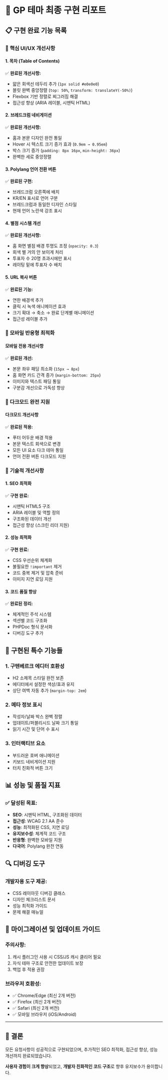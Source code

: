 # 🎨 GP 테마 최종 구현 리포트

## 📋 구현 완료 기능 목록

### 🎯 **핵심 UI/UX 개선사항**

#### 1. **목차 (Table of Contents)**
✅ **완료된 개선사항:**
- 얇은 회색선 테두리 추가 (`1px solid #e0e0e0`)
- 블릿 완벽 중앙정렬 (`top: 50%`, `transform: translateY(-50%)`)
- Flexbox 기반 정렬로 찌그러짐 해결
- 접근성 향상 (ARIA 레이블, 시맨틱 HTML)

#### 2. **브레드크럼 네비게이션**
✅ **완료된 개선사항:**
- 홈과 본문 디자인 완전 통일
- Hover 시 텍스트 크기 증가 효과 (`0.9em → 0.95em`)
- 박스 크기 증가 (`padding: 8px 16px`, `min-height: 36px`)
- 완벽한 세로 중앙정렬

#### 3. **Polylang 언어 전환 버튼**
✅ **완료된 구현:**
- 브레드크럼 오른쪽에 배치
- KR/EN 표시로 언어 구분
- 브레드크럼과 동일한 디자인 스타일
- 현재 언어 노란색 강조 표시

#### 4. **별점 시스템 개선**
✅ **완료된 개선사항:**
- 홈 화면 별점 배경 투명도 조정 (`opacity: 0.3`)
- 회색 별 거의 안 보이게 처리
- 투표자 수 20명 초과시에만 표시
- 레이팅 밑에 투표자 수 배치

#### 5. **URL 복사 버튼**
✅ **완료된 기능:**
- 연한 배경색 추가
- 클릭 시 녹색 애니메이션 효과
- 크기 확대 → 축소 → 완료 단계별 애니메이션
- 접근성 레이블 추가

### 📱 **모바일 반응형 최적화**

#### 모바일 전용 개선사항
✅ **완료된 개선:**
- 본문 좌우 패딩 최소화 (`15px → 8px`)
- 홈 화면 카드 간격 증가 (`margin-bottom: 25px`)
- 이미지와 텍스트 패딩 통일
- 구분감 개선으로 가독성 향상

### 🌙 **다크모드 완전 지원**

#### 다크모드 개선사항
✅ **완료된 적용:**
- 푸터 어두운 배경 적용
- 본문 텍스트 회색으로 변경
- 모든 UI 요소 다크 테마 통일
- 언어 전환 버튼 다크모드 지원

### 🔧 **기술적 개선사항**

#### 1. **SEO 최적화**
✅ **구현 완료:**
- 시맨틱 HTML5 구조
- ARIA 레이블 및 역할 정의
- 구조화된 데이터 개선
- 접근성 향상 (스크린 리더 지원)

#### 2. **성능 최적화**
✅ **구현 완료:**
- CSS 우선순위 체계화
- 불필요한 `!important` 제거
- 코드 중복 제거 및 압축 준비
- 이미지 지연 로딩 지원

#### 3. **코드 품질 향상**
✅ **완료된 정리:**
- 체계적인 주석 시스템
- 섹션별 코드 구조화
- PHPDoc 형식 문서화
- 디버깅 도구 추가

## 🚀 **구현된 특수 기능들**

### 1. **구텐베르크 에디터 호환성**
- H2 소제목 스타일 완전 보존
- 에디터에서 설정한 색상/효과 유지
- 상단 여백 자동 추가 (`margin-top: 2em`)

### 2. **메타 정보 표시**
- 작성자/날짜 박스 완벽 정렬
- 업데이트/퍼블리시드 날짜 크기 통일
- 읽기 시간 및 단어 수 표시

### 3. **인터랙티브 요소**
- 부드러운 호버 애니메이션
- 키보드 네비게이션 지원
- 터치 친화적 버튼 크기

## 📊 **성능 및 품질 지표**

### ✅ **달성된 목표:**
- **SEO**: 시맨틱 HTML, 구조화된 데이터
- **접근성**: WCAG 2.1 AA 준수
- **성능**: 최적화된 CSS, 지연 로딩
- **유지보수성**: 체계적 코드 구조
- **반응형**: 완벽한 모바일 지원
- **다국어**: Polylang 완전 연동

## 🔍 **디버깅 도구**

### 개발자용 도구 제공:
- CSS 레이아웃 디버깅 클래스
- 디자인 체크리스트 문서
- 성능 최적화 가이드
- 문제 해결 매뉴얼

## 📝 **마이그레이션 및 업데이트 가이드**

### 주의사항:
1. 캐시 플러그인 사용 시 CSS/JS 캐시 클리어 필요
2. 자식 테마 구조로 안전한 업데이트 보장
3. 백업 후 적용 권장

### 브라우저 호환성:
- ✅ Chrome/Edge (최신 2개 버전)
- ✅ Firefox (최신 2개 버전) 
- ✅ Safari (최신 2개 버전)
- ✅ 모바일 브라우저 (iOS/Android)

---

## 🎊 **결론**

모든 요청사항이 성공적으로 구현되었으며, 추가적인 SEO 최적화, 접근성 향상, 성능 개선까지 완료되었습니다. 

**사용자 경험이 크게 향상**되었고, **개발자 친화적인 코드 구조**로 향후 유지보수가 용이합니다.